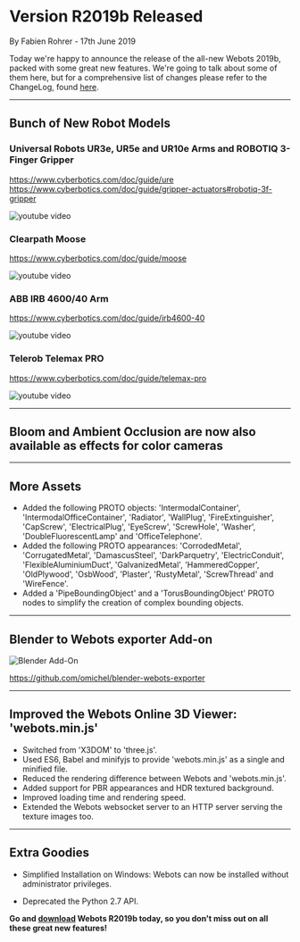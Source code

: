 # Version R2019b Released

<p id="publish-data">By Fabien Rohrer - 17th June 2019</p>

Today we're happy to announce the release of the all-new Webots 2019b, packed with some great new features.
We're going to talk about some of them here, but for a comprehensive list of changes please refer to the ChangeLog, found [here](https://www.cyberbotics.com/dvd/common/doc/webots/ChangeLog.html).

---

## Bunch of New Robot Models

### Universal Robots UR3e, UR5e and UR10e Arms and ROBOTIQ 3-Finger Gripper

https://www.cyberbotics.com/doc/guide/ure
https://www.cyberbotics.com/doc/guide/gripper-actuators#robotiq-3f-gripper

![youtube video](https://www.youtube.com/watch?v=WIY9ebqSXUc)

### Clearpath Moose

https://www.cyberbotics.com/doc/guide/moose

![youtube video](https://www.youtube.com/watch?v=joPAnZcOouc)

### ABB IRB 4600/40 Arm

https://www.cyberbotics.com/doc/guide/irb4600-40

![youtube video](https://www.youtube.com/watch?v=Jq0-DkEwwj4)

### Telerob Telemax PRO

https://www.cyberbotics.com/doc/guide/telemax-pro

![youtube video](https://www.youtube.com/watch?v=lUWMGk0i9Tc)

---

## Bloom and Ambient Occlusion are now also available as effects for color cameras

---

## More Assets

- Added the following PROTO objects: 'IntermodalContainer', 'IntermodalOfficeContainer', 'Radiator', 'WallPlug', 'FireExtinguisher', 'CapScrew', 'ElectricalPlug', 'EyeScrew', 'ScrewHole', 'Washer', 'DoubleFluorescentLamp' and 'OfficeTelephone'.
- Added the following PROTO appearances: 'CorrodedMetal', 'CorrugatedMetal', 'DamascusSteel', 'DarkParquetry', 'ElectricConduit', 'FlexibleAluminiumDuct', 'GalvanizedMetal', 'HammeredCopper', 'OldPlywood', 'OsbWood', 'Plaster', 'RustyMetal', 'ScrewThread' and 'WireFence'.
- Added a 'PipeBoundingObject' and a 'TorusBoundingObject' PROTO nodes to simplify the creation of complex bounding objects.

---

## Blender to Webots exporter Add-on

![Blender Add-On](https://raw.githubusercontent.com/omichel/blender-webots-exporter/master/demo.gif)

https://github.com/omichel/blender-webots-exporter

---

## Improved the Webots Online 3D Viewer: 'webots.min.js'

- Switched from 'X3DOM' to 'three.js'.
- Used ES6, Babel and minifyjs to provide 'webots.min.js' as a single and minified file.
- Reduced the rendering difference between Webots and 'webots.min.js'.
- Added support for PBR appearances and HDR textured background.
- Improved loading time and rendering speed.
- Extended the Webots websocket server to an HTTP server serving the texture images too.

---

## Extra Goodies

- Simplified Installation on Windows: Webots can now be installed without administrator privileges.

- Deprecated the Python 2.7 API.

**Go and [download](https://cyberbotics.com/#download) Webots R2019b today, so you don't miss out on all these great new features!**
